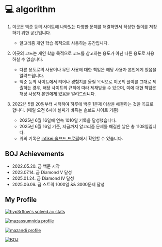 # 💻 algorithm

1. 이곳은 백준 등의 사이트에 나와있는 다양한 문제를 해결하면서 작성한 풀이를 저장하기 위한 공간입니다.

    - 알고리즘 개인 학습 목적으로 사용하는 공간입니다.

2. 이곳의 코드는 개인 학습 목적으로 코드를 참고하는 용도가 아닌 다른 용도로 사용하실 수 없습니다.

    - 다른 용도로의 사용이나 무단 사용에 대한 책임은 해당 사용자 본인에게 있음을 알려드립니다.
    - 백준 등의 사이트에서 티어나 경험치를 올릴 목적으로 이곳의 풀이를 그대로 제출하는 경우, 해당 사이트의 규칙에 따라 제재받을 수 있으며, 이에 대한 책임은 해당 사용자 본인에게 있음을 알려드립니다.

3. 2022년 5월 20일부터 시작하여 하루에 백준 1문제 이상을 해결하는 것을 목표로 합니다. (매일 오전 6시에 날짜가 바뀌는 솔브드 사이트 기준)

    - 2025년 6월 16일에 연속 1010일 기록을 달성했습니다.
    - 2025년 6월 16일 기준, 지금까지 알고리즘 문제를 해결한 날은 총 1108일입니다.
    - 위의 기록은 [infikei 솔브드 프로필](https://solved.ac/profile/infikei)에서 확인할 수 있습니다.

## BOJ Achievements

- 2022.05.20. 금 백준 시작
- 2023.07.14. 금 Diamond V 달성
- 2025.01.24. 금 Diamond IV 달성
- 2025.06.06. 금 스트릭 1000일 && 3000문제 달성

## My Profile

[![hyp3rflow's solved.ac stats](https://github-readme-solvedac.hyp3rflow.vercel.app/api/?handle=infikei)](https://solved.ac/profile/infikei)

[![mazassumnida profile](http://mazassumnida.wtf/api/v2/generate_badge?boj=infikei)](https://solved.ac/profile/infikei)

[![mazandi profile](http://mazandi.herokuapp.com/api?handle=infikei&theme=dark)](https://solved.ac/profile/infikei)

[![BOJ](https://bojstat.vulcan.site/infikei)](https://solved.ac/profile/infikei)
